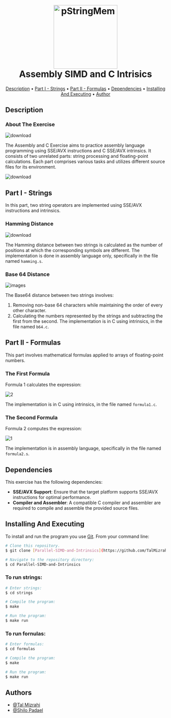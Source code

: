 <h1 align="center">
  
  <br>
<img width="200" alt="pStringMem" src="https://github.com/TalMizrahii/Assembly-Pstrings/assets/103560553/cc350fec-e689-4cd4-bdac-b3986187c914">

  <br>
  Assembly SIMD and C Intrisics
  <br>
</h1>

<h4 align="center"> </h4>

<p align="center">
  <a href="#description">Description</a> •
  <a href="#part-i---strings">Part I - Strings</a> •
  <a href="#part-ii---formulas">Part II - Formulas</a> •
  <a href="#dependencies">Dependencies</a> •
  <a href="#installing-and-executing">Installing And Executing</a> •
  <a href="#author">Author</a> 
</p>

## Description

### About The Exercise

![download](https://github.com/TalMizrahii/Parallel-SIMD-and-Intrinsics/assets/103560553/6b4b0a3f-34e8-4b84-af30-638abd585e58)


The Assembly and C Exercise aims to practice assembly language programming using SSE/AVX instructions and C SSE/AVX intrinsics. It consists of two unrelated parts: string processing and floating-point calculations. Each part comprises various tasks and utilizes different source files for its environment.

![download](https://github.com/TalMizrahii/Parallel-SIMD-and-Intrinsics/assets/103560553/eb54db1c-8269-4bd8-a120-1f2e2288453b)

## Part I - Strings

In this part, two string operators are implemented using SSE/AVX instructions and intrinsics.

### Hamming Distance

![download](https://github.com/TalMizrahii/Parallel-SIMD-and-Intrinsics/assets/103560553/ef9f1921-2ed3-4a47-8387-eeac0e586e1d)

The Hamming distance between two strings is calculated as the number of positions at which the corresponding symbols are different. The implementation is done in assembly language only, specifically in the file named `hamming.s`.

### Base 64 Distance

![images](https://github.com/TalMizrahii/Parallel-SIMD-and-Intrinsics/assets/103560553/719b431d-76ef-4d06-830b-333c32940a0f)

The Base64 distance between two strings involves:
1. Removing non-base 64 characters while maintaining the order of every other character.
2. Calculating the numbers represented by the strings and subtracting the first from the second.
The implementation is in C using intrinsics, in the file named `b64.c`.

## Part II - Formulas

This part involves mathematical formulas applied to arrays of floating-point numbers.

### The First Formula

Formula 1 calculates the expression:

![2](https://github.com/TalMizrahii/Parallel-SIMD-and-Intrinsics/assets/103560553/ab7364b0-bfdd-4df2-9f09-be1b8a863a46)

The implementation is in C using intrinsics, in the file named `formula1.c`.

### The Second Formula

Formula 2 computes the expression:

![1](https://github.com/TalMizrahii/Parallel-SIMD-and-Intrinsics/assets/103560553/5b4fe6eb-762d-4d11-89a4-e22952de3ed2)


The implementation is in assembly language, specifically in the file named `formula2.s`.

## Dependencies

This exercise has the following dependencies:

- **SSE/AVX Support**: Ensure that the target platform supports SSE/AVX instructions for optimal performance.
- **Compiler and Assembler**: A compatible C compiler and assembler are required to compile and assemble the provided source files.

## Installing And Executing

To install and run the program you use [Git](https://git-scm.com). From your command line:

```bash
# Clone this repository.
$ git clone [Parallel-SIMD-and-Intrinsics](https://github.com/TalMizrahii/Parallel-SIMD-and-Intrinsics)

# Navigate to the repository directory:
$ cd Parallel-SIMD-and-Intrinsics
```

### To run strings:
```bash
# Enter strings:
$ cd strings

# Compile the program:
$ make

# Run the program:
$ make run
```

### To run fornulas:
```bash
# Enter formulas:
$ cd formulas

# Compile the program:
$ make

# Run the program:
$ make run
```
## Authors

* [@Tal Mizrahi](https://github.com/TalMizrahii)
* [@Shilo Padael](https://github.com/shilopadael)
